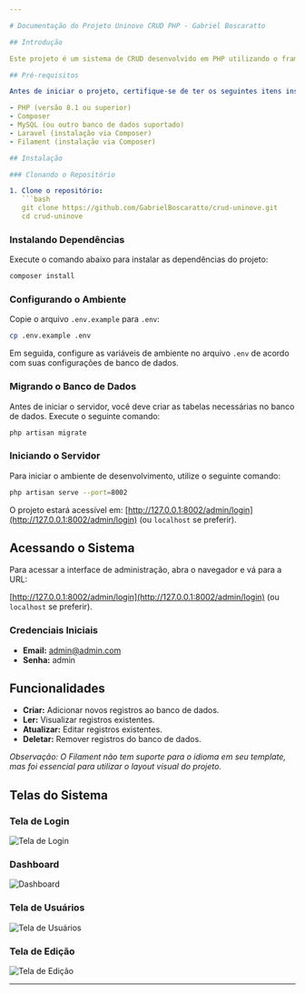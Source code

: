 ```yaml
---

# Documentação do Projeto Uninove CRUD PHP - Gabriel Boscaratto

## Introdução

Este projeto é um sistema de CRUD desenvolvido em PHP utilizando o framework Laravel. O sistema faz uso da biblioteca Filament para fornecer uma interface de usuário moderna e responsiva.

## Pré-requisitos

Antes de iniciar o projeto, certifique-se de ter os seguintes itens instalados em sua máquina:

- PHP (versão 8.1 ou superior)
- Composer
- MySQL (ou outro banco de dados suportado)
- Laravel (instalação via Composer)
- Filament (instalação via Composer)

## Instalação

### Clonando o Repositório

1. Clone o repositório:
   ```bash
   git clone https://github.com/GabrielBoscaratto/crud-uninove.git
   cd crud-uninove
   ```

### Instalando Dependências

Execute o comando abaixo para instalar as dependências do projeto:

```bash
composer install
```

### Configurando o Ambiente

Copie o arquivo `.env.example` para `.env`:

```bash
cp .env.example .env
```

Em seguida, configure as variáveis de ambiente no arquivo `.env` de acordo com suas configurações de banco de dados.

### Migrando o Banco de Dados

Antes de iniciar o servidor, você deve criar as tabelas necessárias no banco de dados. Execute o seguinte comando:

```bash
php artisan migrate
```

### Iniciando o Servidor

Para iniciar o ambiente de desenvolvimento, utilize o seguinte comando:

```bash
php artisan serve --port=8002
```

O projeto estará acessível em: [http://127.0.0.1:8002/admin/login](http://127.0.0.1:8002/admin/login) (ou `localhost` se preferir).

## Acessando o Sistema

Para acessar a interface de administração, abra o navegador e vá para a URL:

[http://127.0.0.1:8002/admin/login](http://127.0.0.1:8002/admin/login) (ou `localhost` se preferir).

### Credenciais Iniciais

- **Email:** admin@admin.com
- **Senha:** admin

## Funcionalidades

- **Criar:** Adicionar novos registros ao banco de dados.
- **Ler:** Visualizar registros existentes.
- **Atualizar:** Editar registros existentes.
- **Deletar:** Remover registros do banco de dados.

*Observação: O Filament não tem suporte para o idioma em seu template, mas foi essencial para utilizar o layout visual do projeto.*

## Telas do Sistema

### Tela de Login

![Tela de Login](https://github.com/user-attachments/assets/8da989d6-2419-4091-92b7-bdd2d785ffa5)

### Dashboard

![Dashboard](https://github.com/user-attachments/assets/2f269f26-81b3-4f60-bdc4-69d463e346f2)

### Tela de Usuários

![Tela de Usuários](https://github.com/user-attachments/assets/674bc80c-9845-4647-9c28-48297402cf8d)

### Tela de Edição

![Tela de Edição](https://github.com/user-attachments/assets/23ddbb7d-be82-4268-8ea1-20cfe5aaf410)

---
```


